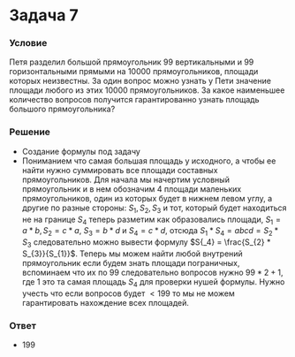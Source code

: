# Задача 7

### Условие

Петя разделил большой прямоугольник $99$ вертикальными и $99$ горизонтальными прямыми
на $10 000$ прямоугольников, площади которых неизвестны. За один вопрос можно узнать
у Пети значение площади любого из этих $10 000$ прямоугольников. За какое наименьшее
количество вопросов получится гарантированно узнать площадь большого прямоугольника?

### Решение
- Создание формулы под задачу
- Пониманием что самая большая площадь у исходного, а чтобы ее найти нужно суммировать все площади составных прямоугольников. Для начала мы начертим условный прямоугольник и в нем обозначим $4$ площади маленьких прямоугольников, один из которых будет в нижнем левом углу, а другие по разные стороны: $S_{1}, S_{2}, S_{3}$ и тот, который будет находиться не на границе $S_{4}$ теперь разметим как образовались площади, $S_{1} = a * b, S_{2} = c * a$, $S_{3} = b * d$ и $S_{4} = c * d$, отсюда $S_{1} * S_{4} = abcd = S_{2} * S_{3}$ следовательно можно вывести формулу $S{_4} = \frac{S_{2} * S_{3}}{S_{1}}$. Теперь мы можем найти любой внутрений прямоугольник если будем знать площади пограничных, вспоминаем что их по $99$ следовательно вопросов нужно $99 * 2 + 1$, где $1$ это та самая площадь $S_{4}$ для проверки нушей формулы. Нужно учесть что если вопросов будет $< 199$ то мы не можем гарантировать нахождение всех площадей.

### Ответ
- $199$